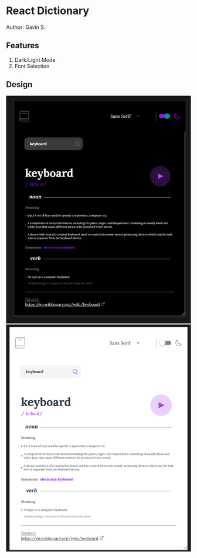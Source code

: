 # React Dictionary
Author: Gavin S.

## Features
1. Dark/Light Mode
2. Font Selection

## Design
![](./design/app_dark.png)
![](./design/app_light.png)
